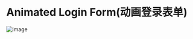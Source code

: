 # Animated Login Form(动画登录表单)

![image](https://user-images.githubusercontent.com/109683650/200027450-6815977b-657a-4727-9af3-a8d8124574df.png)
